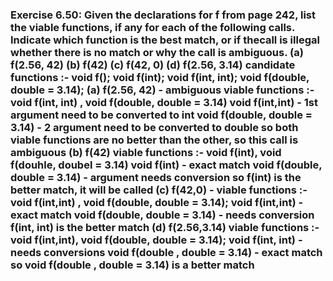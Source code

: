 ### Exercise 6.50: Given the declarations for f from page 242, list the viable functions, if any for each of the following calls. Indicate which function is the best match, or if thecall is illegal whether there is no match or why the call is ambiguous.  (a) f(2.56, 42)   (b) f(42)   (c) f(42, 0)   (d) f(2.56, 3.14)    candidate functions :-    void f();    void f(int);    void f(int, int);    void f(double, double = 3.14);    (a) f(2.56, 42) - ambiguous    viable functions :- void f(int, int) , void f(double, double = 3.14)    void f(int,int) - 1st argument need to be converted to int    void f(double, double = 3.14) - 2 argument need to be converted to double    so both viable functions are no better than the other, so this call is ambiguous    (b) f(42)     viable functions :- void f(int), void f(douhle, doubel = 3.14)    void f(int) - exact match    void f(double, double = 3.14) - argument needs conversion    so f(int) is the better match, it will be called    (c) f(42,0) -    viable functions :- void f(int,int) , void f(double, double = 3.14);    void f(int,int) - exact match    void f(double, double = 3.14) - needs conversion    f(int, int) is the better match    (d) f(2.56,3.14)    viable functions :- void f(int,int), void f(double, double = 3.14);    void f(int, int) - needs conversions    void f(double , double = 3.14) - exact match    so void f(double , double = 3.14) is a better match    
